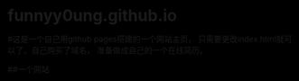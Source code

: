 # funnyy0ung.github.io
#这是一个自己用github pages搭建的一个网站主页，
只需要更改index.html就可以了。自己购买了域名，
准备做成自己的一个在线简历。

##一个网站
<!DOCTYPE html>
<html lang="en">
<head>
	<meta charset="UTF-8">
	<title>Document</title>
	<style>
		*{
			margin:0;
			padding:0;
		}
		body,html{
            height:100%;
            background:#000;
		}
		ul,ol,li{
			list-style:none;
		}
		body{
			height:100%;
			background:url(img/bg.jpg) no-repeat;
			background-size:100% 100%;
		}
		section{
			box-shadow: 0 2px 100px #fff
		}
		section:first-of-type{
			width:500px;
			height:500px;
			position:fixed;
			left:0;
			right:0;
			top:0;
			bottom:0;
			margin:auto;
			border-radius: 100%;
			transform:rotateX(70deg) rotateY(-20deg);
			transform-style: preserve-3d;	
			animation: move1 15s linear infinite;
			box-shadow:none;
		}
		section:first-of-type ul{
			position:absolute;
			width:300px;
			height:300px;
			left:50%;
			top:50%;
			margin:-150px 0 0 -150px;
			border-radius: 100%;
			transform-style: preserve-3d;
		}
		section:first-of-type ul li{
			width:100%;
			height:100%;
			border:1px solid orange;
			position:absolute;
			border-radius: 100%;
			box-shadow: 0 2px 20px orange;
		}

		ul li:first-child{
			transform:rotateY(20deg);
		}
		ul li:nth-child(2){
			transform:rotateY(40deg);
		}
		ul li:nth-child(3){
			transform:rotateY(60deg);
		}
		ul li:nth-child(4){
			transform:rotateY(80deg);
		}
		ul li:nth-child(5){
			transform:rotateY(100deg);
		}
		ul li:nth-child(6){
			transform:rotateY(120deg);
		}
		ul li:nth-child(7){
			transform:rotateY(140deg);
		}
		ul li:nth-child(8){
			transform:rotateY(160deg);
		}
		ul li:nth-child(9){
			transform:rotateX(20deg);
		}
		ul li:nth-child(10){
			transform:rotateX(40deg);
		}
		ul li:nth-child(11){
			transform:rotateX(60deg);
		}
		ul li:nth-child(12){
			transform:rotateX(80deg);
		}
		ul li:nth-child(13){
			transform:rotateX(100deg);
		}
		ul li:nth-child(14){
			transform:rotateX(120deg);
		}
		ul li:nth-child(15){
			transform:rotateX(140deg);
		}
		ul li:nth-child(16){
			transform:rotateX(160deg);
		}


		section:nth-of-type(2){
			width:800px;
			height:800px;
			position:fixed;
			left:0;
			right:0;
			top:0;
			bottom:0;
			margin:auto;
			border-radius: 100%;
			transform:rotateX(70deg) rotateY(-20deg);
			
			transform-style: preserve-3d;
			animation: move1 20s linear infinite;
		}
		section:nth-of-type(2) ul{
			width:80px;
			height:80px;
			position:absolute;
			left:45%;
			top:-20px;
			transform-style: preserve-3d;
			animation: move2 10s linear infinite;
		}
		section:nth-of-type(2) ul li{
			width:100%;
			height:100%;
			border:1px solid blue;
			position:absolute;
			border-radius: 100%;
			box-shadow: 0 2px 20px blue;
		}


		section:nth-of-type(3){
			width:1200px;
			height:1200px;
			position:fixed;
			left:0;
			right:0;
			top:0;
			bottom:0;
			margin:auto;
			border-radius: 100%;
			transform:rotateX(70deg) rotateY(-20deg);
			
			transform-style: preserve-3d;
			animation: move1 17s linear infinite;
		}
		section:nth-of-type(3) ul{
			width:60px;
			height:60px;
			position:absolute;
			left:45%;
			top:-20px;
			transform-style: preserve-3d;
			animation: move2 10s linear infinite;
		}
		section:nth-of-type(3) ul li{
			width:100%;
			height:100%;
			border:1px solid yellow;
			position:absolute;
			border-radius: 100%;
			box-shadow: 0 2px 20px yellow;
		}
		section:nth-of-type(4){
			width:1500px;
			height:1500px;
			position:fixed;
			left:0;
			right:0;
			top:0;
			bottom:0;
			margin:auto;
			border-radius: 100%;
			transform:rotateX(70deg) rotateY(-20deg);
			
			transform-style: preserve-3d;
			animation: move1 25s linear infinite;
		}
		section:nth-of-type(4) ul{
			width:100px;
			height:100px;
			position:absolute;
			left:45%;
			top:-20px;
			transform-style: preserve-3d;
			animation: move2 15s linear infinite;
		}
		section:nth-of-type(4) ul li{
			width:100%;
			height:100%;
			border:1px solid #bf13ea;
			position:absolute;
			border-radius: 100%;
			box-shadow: 0 2px 20px #bf13ea;
		}
		section:nth-of-type(5){
			width:900px;
			height:900px;
			position:fixed;
			left:0;
			right:0;
			top:0;
			bottom:0;
			margin:auto;
			border-radius: 100%;
			transform:rotateX(60deg) rotateY(-50deg);
			
			transform-style: preserve-3d;
			animation: move3 25s linear infinite;
		}
		section:nth-of-type(5) ul{
			width:60px;
			height:60px;
			position:absolute;
			left:45%;
			top:-20px;
			transform-style: preserve-3d;
			animation: move2 3s linear infinite;
		}
		section:nth-of-type(5) ul li{
			width:100%;
			height:100%;
			border:1px solid #13ea32;
			position:absolute;
			border-radius: 100%;
			box-shadow: 0 2px 20px #13ea32;
		}
		/* 公转 */
		@keyframes move1{
			0%{transform:rotateX(70deg) rotateY(-20deg) rotateZ(0);}
			50%{transform:rotateX(70deg) rotateY(-20deg) rotateZ(180deg);}
			100%{transform:rotateX(70deg) rotateY(-20deg) rotateZ(360deg);}
		}
		/* 自转 */
		@keyframes move2{
			0%{transform:rotate(0);}
			50%{transform:rotate(180deg);}
			100%{transform:rotate(360deg);}
		}
		/* 公转2 */
		@keyframes move3{
			0%{transform:rotateX(60deg) rotateY(-50deg) rotateZ(0);}
			50%{transform:rotateX(60deg) rotateY(-50deg) rotateZ(180deg);}
			100%{transform:rotateX(60deg) rotateY(-50deg) rotateZ(360deg);}
		}
	</style>
</head>
<body>
	<section class="ball1">
		<ul>
			<li></li>
			<li></li>
			<li></li>
			<li></li>
			<li></li>
			<li></li>
			<li></li>
			<li></li>
			<li></li>
			<li></li>
			<li></li>
			<li></li>
			<li></li>
			<li></li>
			<li></li>
			<li></li>
		</ul>
	</section>
	<section>
		<ul>
			<li></li>
			<li></li>
			<li></li>
			<li></li>
			<li></li>
			<li></li>
			<li></li>
			<li></li>
			<li></li>
			<li></li>
			<li></li>
			<li></li>
			<li></li>
			<li></li>
			<li></li>
			<li></li>
		</ul>
	</section>
	<section>
		<ul>
			<li></li>
			<li></li>
			<li></li>
			<li></li>
			<li></li>
			<li></li>
			<li></li>
			<li></li>
			<li></li>
			<li></li>
			<li></li>
			<li></li>
			<li></li>
			<li></li>
			<li></li>
			<li></li>
		</ul>
	</section>
	<section>
		<ul>
			<li></li>
			<li></li>
			<li></li>
			<li></li>
			<li></li>
			<li></li>
			<li></li>
			<li></li>
			<li></li>
			<li></li>
			<li></li>
			<li></li>
			<li></li>
			<li></li>
			<li></li>
			<li></li>
		</ul>
	</section>
	<section>
		<ul>
			<li></li>
			<li></li>
			<li></li>
			<li></li>
			<li></li>
			<li></li>
			<li></li>
			<li></li>
			<li></li>
			<li></li>
			<li></li>
			<li></li>
			<li></li>
			<li></li>
			<li></li>
			<li></li>
		</ul>
	</section>
	<audio src="onlytime.mp3" autoplay loop></audio>
</body>
</html>
